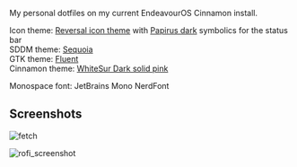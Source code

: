 My personal dotfiles on my current EndeavourOS Cinnamon install.

Icon theme: [Reversal icon theme](https://www.opendesktop.org/s/Gnome/p/1340791/) with [Papirus dark](https://www.opendesktop.org/p/1166289) symbolics for the status bar <br/>
SDDM theme: [Sequoia](https://github.com/minMelody/sddm-sequoia) <br/>
GTK theme: [Fluent](https://www.gnome-look.org/p/1477941) <br/>
Cinnamon theme: [WhiteSur Dark solid pink](https://github.com/vinceliuice/WhiteSur-gtk-theme)

Monospace font: JetBrains Mono NerdFont

## Screenshots
![fetch](https://github.com/user-attachments/assets/4bc7cfed-123d-4193-a912-2dfd60a8c059 "fastfetch + vscodium + GLava")

![rofi_screenshot](https://github.com/user-attachments/assets/4de9da88-e67b-47c5-ba34-124b2f726fc2 "rofi")
